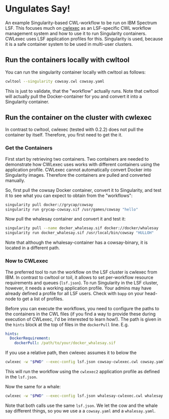 # Ungulates Say! 

An example Singularity-based CWL-workflow to be run on IBM Spectrum LSF. This focuses much on [cwlexec](https://github.com/IBMSpectrumComputing/cwlexec) as an LSF-specific CWL workflow management system and how to use it to run Singularity containers. CWLexec uses LSF application profiles for this. Singularity is used, because it is a safe container system to be used in multi-user clusters.

## Run the containers locally with cwltool

You can run the singularity container locally with cwltool as follows:

```bash
cwltool --singularity cowsay.cwl cowsay.yaml
```

This is just to validate, that the "workflow" actually runs. Note that cwltool will actually pull the Docker-container for you and convert it into a Singularity container.

## Run the container on the cluster with cwlexec

In contrast to cwltool, cwlexec (tested with 0.2.2) does not pull the container by itself. Therefore, you first need to get the it.

### Get the Containers

First start by retrieving two containers. Two containers are needed to demonstrate how CWLexec uses works with different containers using the application profile. CWLexec cannot automatically convert Docker into Singularity images. Therefore the containers are pulled and converted manually. 

So, first pull the cowsay Docker container, convert it to Singularity, and test it to see what you can expect to obtain from the "workflows":

```bash
singularity pull docker://grycap/cowsay
singularity run grycap-cowsay.sif /usr/games/cowsay "hello"
```

Now pull the whalesay container and convert it and test it:

```bash
singularity pull --name docker_whalesay.sif docker://docker/whalesay
singularity run docker_whalesay.sif /usr/local/bin/cowsay "HULLOH"
```

Note that although the whalesay-container has a cowsay-binary, it is located in a different path.

### Now to CWLexec

The preferred tool to run the workflow on the LSF cluster is cwlexec from IBM. In contrast to cwltool or toil, it allows to set per-workflow resource requirements and queues (`lsf.json`). To run Singularity in the LSF cluster, however, it needs a working application profile. Your admins may have already defined a profile for all LSF users. Check with `bapp` on your head-node to get a list of profiles.

Before you can execute the workflows, you need to configure the paths to the containers in the CWL files (if you find a way to provide these during execution of CWLexec, I'd be interested to learn how!). The path is given in the `hints` block at the top of files in the `dockerPull` line. E.g.

```yaml
hints:
  DockerRequirement:
    dockerPull: /path/to/your/docker_whalesay.sif
```

If you use a relative path, then cwlexec assumes it to below the 


```bash
cwlexec -w "$PWD" --exec-config lsf.json cowsay-cwlexec.cwl cowsay.yaml
```

This will run the workflow using the `cwlexec2` application profile as defined in the `lsf.json`.

Now the same for a whale:

```bash
cwlexec -w "$PWD" --exec-config lsf.json whalesay-cwlexec.cwl whalesay.yaml
```

Note that both calls use the same `lsf.json`. We let the cow and the whale say different things, so you we use a a `cowsay.yaml` and a `whalesay.yaml`. 

